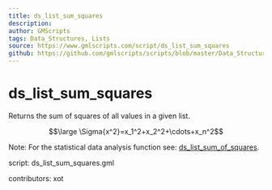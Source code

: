 ```yaml
---
title: ds_list_sum_squares
description: 
author: GMScripts
tags: Data_Structures, Lists
source: https://www.gmlscripts.com/script/ds_list_sum_squares
github: https://github.com/gmlscripts/scripts/blob/master/Data_Structures/Lists/ds_list_sum_squares.gml
---
```


ds_list_sum_squares
===================

Returns the sum of squares of all values in a given list.

$$\large \Sigma{x^2}=x_1^2+x_2^2+\cdots+x_n^2$$

Note: For the statistical data analysis function see:
[ds_list_sum_of_squares](ds_list_sum_of_squares).

script: ds_list_sum_squares.gml

contributors: xot
